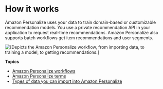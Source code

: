 # How it works<a name="how-it-works"></a>

 Amazon Personalize uses your data to train domain\-based or customizable recommendation models\. You use a private recommendation API in your application to request real\-time recommendations\. Amazon Personalize also supports batch workflows get item recommendations and user segments\. 

![\[Depicts the Amazon Personalize workflow, from importing data, to training a model, to getting recommendations.\]](http://docs.aws.amazon.com/personalize/latest/dg/images/domain-how-it-works.png)

**Topics**
+ [Amazon Personalize workflows](personalize-workflow.md)
+ [Amazon Personalize terms](terms.md)
+ [Types of data you can import into Amazon Personalize](data.md)